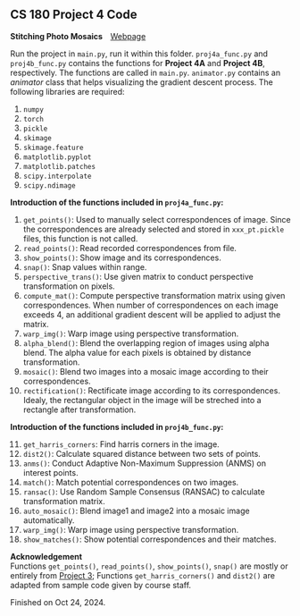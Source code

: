 ## CS 180 Project 4 Code

**Stitching Photo Mosaics**&emsp;[Webpage](https://davidpaulwei.github.io/cs180/proj4/)

Run the project in `main.py`, run it within this folder. `proj4a_func.py` and `proj4b_func.py` contains the functions for **Project 4A** and **Project 4B**, respectively. The functions are called in `main.py`. `animator.py` contains an _animator_ class that helps visualizing the gradient descent process. The following libraries are required:

1. `numpy`
2. `torch`
3. `pickle`
4. `skimage`
5. `skimage.feature`
6. `matplotlib.pyplot`
7. `matplotlib.patches`
8. `scipy.interpolate`
9. `scipy.ndimage`

**Introduction of the functions included in `proj4a_func.py`:**   

1. `get_points()`: Used to manually select correspondences of image. Since the correspondences are already selected and stored in `xxx_pt.pickle` files, this function is not called.
2. `read_points()`: Read recorded correspondences from file.
3. `show_points()`: Show image and its correspondences.
4. `snap()`: Snap values within range.
5.  `perspective_trans()`: Use given matrix to conduct perspective transformation on pixels.
6. `compute_mat()`: Compute perspective transformation matrix using given correspondences. When number of correspondences on each image exceeds 4, an additional gradient descent will be applied to adjust the matrix.
7. `warp_img()`: Warp image using perspective transformation.
8. `alpha_blend()`: Blend the overlapping region of images using alpha blend. The alpha value for each pixels is obtained by distance transformation.
9. `mosaic()`: Blend two images into a mosaic image according to their correspondences.
10. `rectification()`: Rectificate image according to its correspondences. Idealy, the rectangular object in the image will be streched into a rectangle after transformation.

**Introduction of the functions included in `proj4b_func.py`:**   

11. `get_harris_corners`: Find harris corners in the image. 
12. `dist2()`: Calculate squared distance between two sets of points.
13. `anms()`: Conduct Adaptive Non-Maximum Suppression (ANMS) on interest points.
14. `match()`: Match potential correspondences on two images.
15. `ransac()`: Use Random Sample Consensus (RANSAC) to calculate transformation matrix.
16. `auto_mosaic()`: Blend image1 and image2 into a mosaic image automatically.
17. `warp_img()`: Warp image using perspective transformation.
18. `show_matches()`: Show potential correspondences and their matches.
    
**Acknowledgement**   
Functions `get_points()`, `read_points()`, `show_points()`, `snap()` are mostly or entirely from [Project 3](https://github.com/davidpaulwei/cs180/tree/main/proj3/code); Functions `get_harris_corners()` and `dist2()` are adapted from sample code given by course staff.

Finished on Oct 24, 2024.
